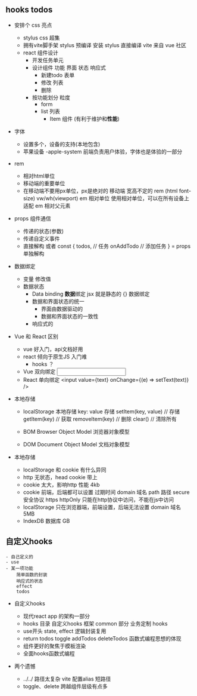 ## hooks todos

- 安排个 css 亮点
    - stylus 
        css 超集
    - 拥有vite脚手架
        stylus 预编译 安装 stylus 直接编译
        vite 来自 vue 社区
    - react 组件设计
        - 开发任务单元
        - 设计组件
            功能 界面 状态 响应式
            - 新建todo 表单
            - 修改  列表
            - 删除
        - 按功能划分 粒度
            - form 
            - list 列表
                - Item 组件  (有利于维护和**性能**)

- 字体 
    - 设置多个，设备的支持(本地包含)
    - 苹果设备 -apple-system  前端负责用户体验，字体也是体验的一部分

- rem
    - 相对html单位
    - 移动端的重要单位
    - 在移动端不要用px单位，px是绝对的
        移动端 宽高不定的 rem (html font-size)  vw/wh(viewport) em 相对单位
        使用相对单位，可以在所有设备上适配
        em 相对父元素

- props  组件通信
    - 传递的状态(参数)
    - 传递自定义事件
    - 直接解构  或者
        const {
            todos,  // 任务
            onAddTodo  // 添加任务
        } = props 单独解构

- 数据绑定
    - 变量 修改值
    - 数据状态
        - Data binding **数据**绑定  jsx 就是静态的
            {} 数据绑定
        - 数据和界面状态的统一
            - 界面由数据驱动的
            - 数据和界面状态的一致性
        - 响应式的

- Vue 和 React 区别
    - vue 好入门，api文档好用
    - react 倾向于原生JS 入门难
        - hooks ？
    - Vue  双向绑定
        <input v-model="text" />
    - React  单向绑定
        <input value={text} onChange={(e) => setText(text)} />

- 本地存储
    - localStorage  本地存储
        key: value 存储
        setItem(key, value)  // 存储
        getItem(key)  // 获取
        removeItem(key)  // 删除
        clear()  // 清除所有
    
    - BOM Browser Object Model 浏览器对象模型
    - DOM Document Object Model 文档对象模型
- 本地存储
    - localStorage 和 cookie 有什么异同
    - http 无状态，head cookie 带上
    - cookie 太大，影响http 性能 4kb
    - cookie 前端，后端都可以设置
        过期时间
        domain 域名
        path 路径
        secure 安全协议 https
        httpOnly 只能在http协议中访问，不能在js中访问
    - localStorage 只在浏览器端，前端设置，后端无法设置 
        domain 域名
        5MB
    - IndexDB 数据库 GB

## 自定义hooks
    - 自己定义的
    - use
    - 某一项功能
        简单函数的封装
        响应式的状态
        effect
        todos

- 自定义hooks 
    - 现代react app 的架构一部分
    - hooks 目录
        自定义hooks
        框架 common 部分
        业务定制 hooks
    - use开头
        state, effect 逻辑封装复用
    - return
        todos
        toggle
        addTodos
        deleteTodos
        函数式编程思想的体现
    - 组件更好的聚焦于模板渲染
    - 全面hooks函数式编程

- 两个遗憾
    - ../../  路径太复杂
        vite 配置alias 短路径
    - toggle、delete 跨越组件层级有点多
        